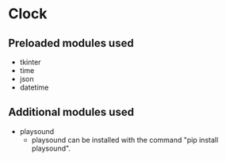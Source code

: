 # Clock

## Preloaded modules used
- tkinter
- time
- json
- datetime

## Additional modules used
- playsound
    - playsound can be installed with the command "pip install playsound".
